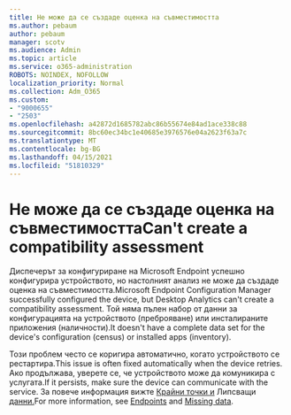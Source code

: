 ```yaml
---
title: Не може да се създаде оценка на съвместимостта
ms.author: pebaum
author: pebaum
manager: scotv
ms.audience: Admin
ms.topic: article
ms.service: o365-administration
ROBOTS: NOINDEX, NOFOLLOW
localization_priority: Normal
ms.collection: Adm_O365
ms.custom:
- "9000655"
- "2503"
ms.openlocfilehash: a42872d1685782abc86b55674e84ad1ace338c88
ms.sourcegitcommit: 8bc60ec34bc1e40685e3976576e04a2623f63a7c
ms.translationtype: MT
ms.contentlocale: bg-BG
ms.lasthandoff: 04/15/2021
ms.locfileid: "51810329"
---
```

# <a name="cant-create-a-compatibility-assessment"></a><span data-ttu-id="5eae0-102">Не може да се създаде оценка на съвместимостта</span><span class="sxs-lookup"><span data-stu-id="5eae0-102">Can't create a compatibility assessment</span></span>

<span data-ttu-id="5eae0-103">Диспечерът за конфигуриране на Microsoft Endpoint успешно конфигурира устройството, но настолният анализ не може да създаде оценка на съвместимостта.</span><span class="sxs-lookup"><span data-stu-id="5eae0-103">Microsoft Endpoint Configuration Manager successfully configured the device, but Desktop Analytics can't create a compatibility assessment.</span></span> <span data-ttu-id="5eae0-104">Той няма пълен набор от данни за конфигурацията на устройството (преброяване) или инсталираните приложения (наличности).</span><span class="sxs-lookup"><span data-stu-id="5eae0-104">It doesn't have a complete data set for the device's configuration (census) or installed apps (inventory).</span></span>

<span data-ttu-id="5eae0-105">Този проблем често се коригира автоматично, когато устройството се рестартира.</span><span class="sxs-lookup"><span data-stu-id="5eae0-105">This issue is often fixed automatically when the device retries.</span></span> <span data-ttu-id="5eae0-106">Ако продължава, уверете се, че устройството може да комуникира с услугата.</span><span class="sxs-lookup"><span data-stu-id="5eae0-106">If it persists, make sure the device can communicate with the service.</span></span> <span data-ttu-id="5eae0-107">За повече информация вижте [Крайни точки и](https://docs.microsoft.com/configmgr/desktop-analytics/enable-data-sharing#endpoints) Липсващи [данни.](https://docs.microsoft.com/configmgr/desktop-analytics/monitor-connection-health#missing-data)</span><span class="sxs-lookup"><span data-stu-id="5eae0-107">For more information, see [Endpoints](https://docs.microsoft.com/configmgr/desktop-analytics/enable-data-sharing#endpoints) and [Missing data](https://docs.microsoft.com/configmgr/desktop-analytics/monitor-connection-health#missing-data).</span></span>

